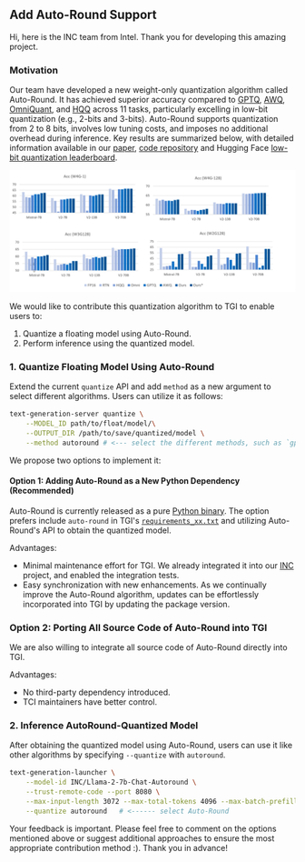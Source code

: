 

## Add Auto-Round Support

Hi, here is the INC team from Intel. Thank you for developing this amazing project.

### Motivation 

Our team have developed a new weight-only quantization algorithm called Auto-Round. It has achieved superior accuracy compared to [GPTQ](https://arxiv.org/abs/2210.17323), [AWQ](https://arxiv.org/abs/2306.00978), [OmniQuant](https://arxiv.org/abs/2308.13137), and [HQQ](https://mobiusml.github.io/hqq_blog/) across 11 tasks, particularly excelling in low-bit quantization (e.g., 2-bits and 3-bits). Auto-Round supports quantization from 2 to 8 bits, involves low tuning costs, and imposes no additional overhead during inference. Key results are summarized below, with detailed information available in our [paper](https://arxiv.org/abs/2309.05516), [code repository](https://github.com/intel/auto-round/blob/main/docs/acc.md) and Hugging Face [low-bit quantization leaderboard](https://huggingface.co/spaces/Intel/low_bit_open_llm_leaderboard).

![alt text](Autoround-res.png)


We would like to contribute this quantization algorithm to TGI to enable users to:

1. Quantize a floating model using Auto-Round.
2. Perform inference using the quantized model.

### 1. Quantize Floating Model Using Auto-Round

Extend the current `quantize` API and add `method` as a new argument to select different algorithms. Users can utilize it as follows:

```bash
text-generation-server quantize \
    --MODEL_ID path/to/float/model/\
    --OUTPUT_DIR /path/to/save/quantized/model \
    --method autoround # <--- select the different methods, such as `gptq`, `autoround`
```

<!-- https://github.com/huggingface/text-generation-inference/blob/11ea9ce002e796cc59714950b557b4021cbebc58/server/text_generation_server/cli.py#L300-L319 -->

We propose two options to implement it:

#### Option 1: Adding Auto-Round as a New Python Dependency (Recommended)

Auto-Round is currently released as a pure [Python binary](https://pypi.org/project/auto-round/). The option prefers include `auto-round` in TGI's [`requirements_xx.txt`](https://github.com/huggingface/text-generation-inference/blob/main/server/requirements_cuda.txt) and utilizing Auto-Round's API to obtain the quantized model.

Advantages:

- Minimal maintenance effort for TGI. We already integrated it into our [INC](https://github.com/intel/neural-compressor) project, and enabled the integration tests.
- Easy synchronization with new enhancements. As we continually improve the Auto-Round algorithm, updates can be effortlessly incorporated into TGI by updating the package version.

### Option 2: Porting All Source Code of Auto-Round into TGI

We are also willing to integrate all source code of Auto-Round directly into TGI.  

Advantages:

- No third-party dependency introduced.
- TCI maintainers have better control.

### 2. Inference AutoRound-Quantized Model
After obtaining the quantized model using Auto-Round, users can use it like other algorithms by specifying `--quantize` with `autoround`.

```bash
text-generation-launcher \
    --model-id INC/Llama-2-7b-Chat-Autoround \
    --trust-remote-code --port 8080 \
    --max-input-length 3072 --max-total-tokens 4096 --max-batch-prefill-tokens 4096 \
    --quantize autoround   # <------ select Auto-Round
```


Your feedback is important. Please feel free to comment on the options mentioned above or suggest additional approaches to ensure the most appropriate contribution method :). Thank you in advance!
